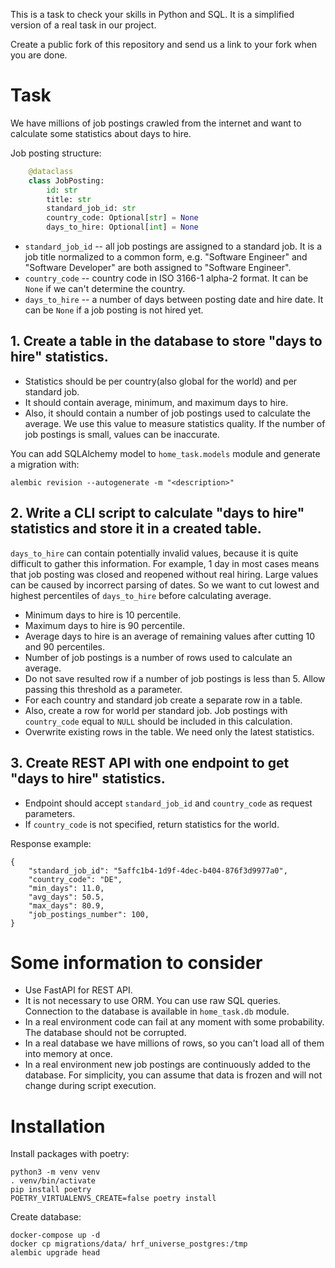 This is a task to check your skills in Python and SQL.
It is a simplified version of a real task in our project.

Create a public fork of this repository and send us a link to your fork when you are done.

# Task

We have millions of job postings crawled from the internet and want to calculate some statistics about days to hire.

Job posting structure:

```python
    @dataclass
    class JobPosting:
        id: str
        title: str
        standard_job_id: str
        country_code: Optional[str] = None
        days_to_hire: Optional[int] = None
```

- `standard_job_id` -- all job postings are assigned to a standard job. It is a job title normalized to a common form,
  e.g. "Software Engineer" and "Software Developer" are both assigned to "Software Engineer".
- `country_code` -- country code in ISO 3166-1 alpha-2 format. 
  It can be `None` if we can't determine the country.
- `days_to_hire` -- a number of days between posting date and hire date. 
  It can be `None` if a job posting is not hired yet.

## 1. Create a table in the database to store "days to hire" statistics. 

- Statistics should be per country(also global for the world) and per standard job.
- It should contain average, minimum, and maximum days to hire.
- Also, it should contain a number of job postings used to calculate the average. 
We use this value to measure statistics quality. If the number of job postings is small, values can be inaccurate.

You can add SQLAlchemy model to `home_task.models` module and generate a migration with:

    alembic revision --autogenerate -m "<description>"

## 2. Write a CLI script to calculate "days to hire" statistics and store it in a created table.

`days_to_hire` can contain potentially invalid values, because it is quite difficult to gather this information.
For example, 1 day in most cases means that job posting was closed and reopened without real hiring.
Large values can be caused by incorrect parsing of dates. 
So we want to cut lowest and highest percentiles of `days_to_hire` before calculating average.

- Minimum days to hire is 10 percentile.
- Maximum days to hire is 90 percentile.
- Average days to hire is an average of remaining values after cutting 10 and 90 percentiles.
- Number of job postings is a number of rows used to calculate an average.
- Do not save resulted row if a number of job postings is less than 5. 
  Allow passing this threshold as a parameter.
- For each country and standard job create a separate row in a table.
- Also, create a row for world per standard job. 
  Job postings with `country_code` equal to `NULL` should be included in this calculation.
- Overwrite existing rows in the table. We need only the latest statistics.

## 3. Create REST API with one endpoint to get "days to hire" statistics.

- Endpoint should accept `standard_job_id` and `country_code` as request parameters.
- If `country_code` is not specified, return statistics for the world.

Response example:

    {
        "standard_job_id": "5affc1b4-1d9f-4dec-b404-876f3d9977a0",
        "country_code": "DE",
        "min_days": 11.0,
        "avg_days": 50.5,
        "max_days": 80.9,
        "job_postings_number": 100,
    }

# Some information to consider

- Use FastAPI for REST API.
- It is not necessary to use ORM. You can use raw SQL queries. 
  Connection to the database is available in `home_task.db` module.
- In a real environment code can fail at any moment with some probability. The database should not be corrupted.
- In a real database we have millions of rows, so you can't load all of them into memory at once.
- In a real environment new job postings are continuously added to the database. 
  For simplicity, you can assume that data is frozen and will not change during script execution.

# Installation

Install packages with poetry:

    python3 -m venv venv
    . venv/bin/activate
    pip install poetry
    POETRY_VIRTUALENVS_CREATE=false poetry install

Create database:

    docker-compose up -d
    docker cp migrations/data/ hrf_universe_postgres:/tmp
    alembic upgrade head
